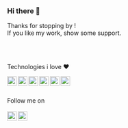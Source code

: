 ### Hi there 👋

Thanks for stopping by !
<br />
If you like my work, show some support.

<br />
<br />
<p>Technologies i love ❤️</p>
<img align="left" width="22" src="https://cdn.jsdelivr.net/npm/simple-icons@3.13.0/icons/node-dot-js.svg">
<img align="left" width="22" src="https://cdn.jsdelivr.net/npm/simple-icons@3.13.0/icons/typescript.svg">
<img align="left" width="22" src="https://cdn.jsdelivr.net/npm/svg-icon@0.8.2/dist/svg/dev/react.svg">
<img align="left" width="22" src="https://cdn.jsdelivr.net/npm/simple-icons@3.13.0/icons/next-dot-js.svg">
<img align="left" width="22" src="https://cdn.jsdelivr.net/npm/simple-icons@3.13.0/icons/vue-dot-js.svg">
<img align="left" width="22" src="https://cdn.jsdelivr.net/npm/simple-icons@3.13.0/icons/flutter.svg">

<br />
<br />
<p>
Follow me on
<br />
<br />
<a href="https://www.linkedin.com/in/chandankumarshanbhag/">
  <img align="left" width="22" src="https://cdn.jsdelivr.net/npm/simple-icons@v3/icons/linkedin.svg">
</a>
<a href="https://www.instagram.com/0xch4nd4n/">
  <img align="left" width="22" src="https://cdn.jsdelivr.net/npm/simple-icons@v3/icons/instagram.svg">
</a>
</p>
